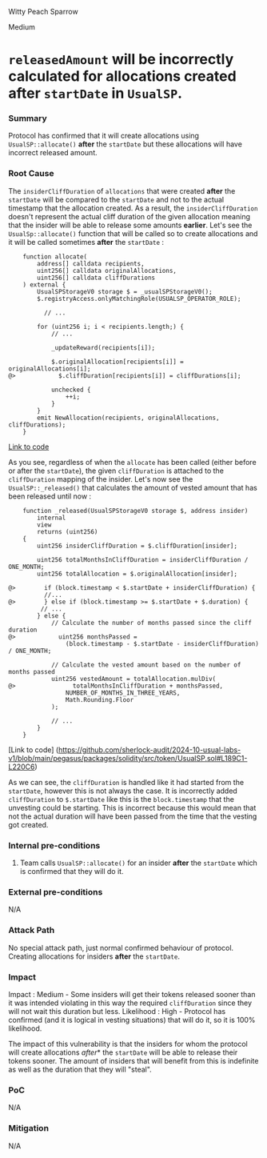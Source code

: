 Witty Peach Sparrow

Medium

# `releasedAmount` will be incorrectly calculated for allocations created **after** `startDate` in `UsualSP`.

### Summary

Protocol has confirmed that it will create allocations using `UsualSP::allocate()` **after** the `startDate` but these allocations will have incorrect released amount.

### Root Cause

The `insiderCliffDuration` of `allocations` that were created **after** the `startDate` will be compared to the `startDate` and not to the actual timestamp that the allocation created. As a result, the `insiderCliffDuration` doesn't represent the actual cliff duration of the given allocation meaning that the insider will be able to release some amounts **earlier**. Let's see the `UsualSp::allocate()` function that will be called so to create allocations and it will be called sometimes **after** the `startDate` :
```solidity
    function allocate(
        address[] calldata recipients,
        uint256[] calldata originalAllocations,
        uint256[] calldata cliffDurations
    ) external {
        UsualSPStorageV0 storage $ = _usualSPStorageV0();
        $.registryAccess.onlyMatchingRole(USUALSP_OPERATOR_ROLE);

          // ...

        for (uint256 i; i < recipients.length;) {
            // ...

            _updateReward(recipients[i]);

            $.originalAllocation[recipients[i]] = originalAllocations[i];
@>            $.cliffDuration[recipients[i]] = cliffDurations[i];

            unchecked {
                ++i;
            }
        }
        emit NewAllocation(recipients, originalAllocations, cliffDurations);
    }
```
[Link to code](https://github.com/sherlock-audit/2024-10-usual-labs-v1/blob/main/pegasus/packages/solidity/src/token/UsualSP.sol#L327)

As you see, regardless of when the `allocate` has been called (either before or after the `startDate`), the given `cliffDuration` is attached to the `cliffDuration` mapping of the insider. Let's now see the `UsualSP::_released()` that calculates the amount of vested amount that has been released until now :
```solidity
    function _released(UsualSPStorageV0 storage $, address insider)
        internal
        view
        returns (uint256)
    {
        uint256 insiderCliffDuration = $.cliffDuration[insider];

        uint256 totalMonthsInCliffDuration = insiderCliffDuration / ONE_MONTH;
        uint256 totalAllocation = $.originalAllocation[insider];

@>        if (block.timestamp < $.startDate + insiderCliffDuration) {
          //...
@>        } else if (block.timestamp >= $.startDate + $.duration) {
         // ...
        } else {
            // Calculate the number of months passed since the cliff duration
@>            uint256 monthsPassed =
                (block.timestamp - $.startDate - insiderCliffDuration) / ONE_MONTH;

            // Calculate the vested amount based on the number of months passed
            uint256 vestedAmount = totalAllocation.mulDiv(
@>                totalMonthsInCliffDuration + monthsPassed,
                NUMBER_OF_MONTHS_IN_THREE_YEARS,
                Math.Rounding.Floor
            );

            // ...
        }
    }
```
[Link to code] (https://github.com/sherlock-audit/2024-10-usual-labs-v1/blob/main/pegasus/packages/solidity/src/token/UsualSP.sol#L189C1-L220C6)

As we can see, the `cliffDuration` is handled like it had started from the `startDate`, however this is not always the case. It is incorrectly added `cliffDuration` to `$.startDate` like this is the `block.timestamp` that the unvesting could be starting. This is incorrect because this would mean that not the actual duration will have been passed from the time that the vesting got created.


### Internal pre-conditions

1. Team calls `UsualSP::allocate()` for an insider **after** the `startDate` which is confirmed that they will do it.

### External pre-conditions

N/A

### Attack Path

No special attack path, just normal confirmed behaviour of protocol. Creating allocations for insiders **after** the `startDate`.

### Impact

Impact : Medium - Some insiders will get their tokens released sooner than it was intended violating in this way the required `cliffDuration` since they will not wait this duration but less.
Likelihood : High - Protocol has confirmed (and it is logical in vesting situations) that will do it, so it is 100% likelihood.

The impact of this vulnerability is that the insiders for whom the protocol will create allocations *after** the `startDate` will be able to release their tokens sooner. The amount of insiders that will benefit from this is indefinite as well as the duration that they will "steal".

### PoC

N/A

### Mitigation

N/A